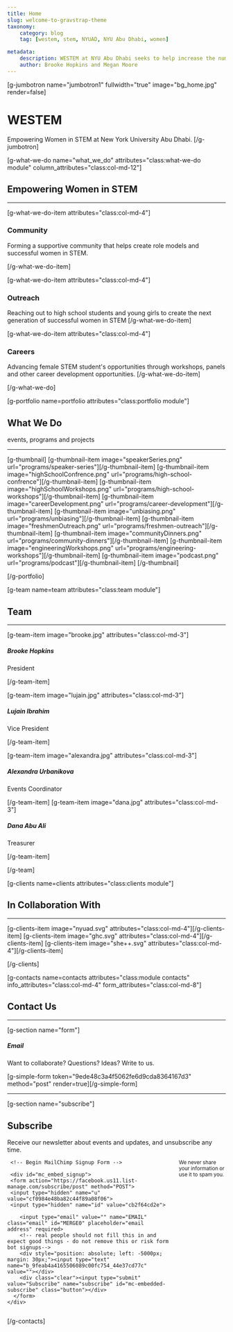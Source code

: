 ```yaml
---
title: Home
slug: welcome-to-gravstrap-theme
taxonomy:
    category: blog
    tag: [westem, stem, NYUAD, NYU Abu Dhabi, women]

metadata:
    description: WESTEM at NYU Abu Dhabi seeks to help increase the number of women successful in STEM studies and careers.
    author: Brooke Hopkins and Megan Moore
---
```


[g-jumbotron name="jumbotron1" fullwidth="true" image="bg_home.jpg" render=false]
# WESTEM

Empowering Women in STEM at New York University Abu Dhabi.
[/g-jumbotron]

[g-what-we-do name="what_we_do" attributes="class:what-we-do module" column_attributes="class:col-md-12"]

## Empowering Women in STEM
___

[g-what-we-do-item attributes="class:col-md-4"]

<div class="item-icon">
<!-- [g-icon icon="bullhorn fa-5x" icon_type="fontawesome"][/g-icon] -->
<h3>Community</h3>
</div>
Forming a supportive community that helps create role models and successful women in STEM.

[/g-what-we-do-item]

[g-what-we-do-item attributes="class:col-md-4"]
<div class="item-icon">
<!-- [g-icon icon="bolt fa-5x" icon_type="fontawesome"][/g-icon] -->
<h3>Outreach</h3>
</div>
Reaching out to high school students and young girls to create the next generation of successful women in STEM
[/g-what-we-do-item]

[g-what-we-do-item attributes="class:col-md-4"]

<div class="item-icon">
<!-- [g-icon icon="heart fa-5x" icon_type="fontawesome"][/g-icon] -->
<h3>Careers</h3>
</div>
Advancing female STEM student's opportunities through workshops, panels and other career development opportunities.
[/g-what-we-do-item]

[/g-what-we-do]


[g-portfolio name=portfolio attributes="class:portfolio module"]

## What We Do
events, programs and projects

___

[g-thumbnail]
[g-thumbnail-item image="speakerSeries.png" url="programs/speaker-series"][/g-thumbnail-item]
[g-thumbnail-item image="highSchoolConfrence.png" url="programs/high-school-confrence"][/g-thumbnail-item]
[g-thumbnail-item image="highSchoolWorkshops.png" url="programs/high-school-workshops"][/g-thumbnail-item]
[g-thumbnail-item image="careerDevelopment.png" url="programs/career-development"][/g-thumbnail-item]
[g-thumbnail-item image="unbiasing.png" url="programs/unbiasing"][/g-thumbnail-item]
[g-thumbnail-item image="freshmenOutreach.png" url="programs/freshmen-outreach"][/g-thumbnail-item]
[g-thumbnail-item image="communityDinners.png" url="programs/community-dinners"][/g-thumbnail-item]
[g-thumbnail-item image="engineeringWorkshops.png" url="programs/engineering-workshops"][/g-thumbnail-item]
[g-thumbnail-item image="podcast.png" url="programs/podcast"][/g-thumbnail-item]
[/g-thumbnail]

[/g-portfolio]



[g-team name=team attributes="class:team module"]

## Team
___

[g-team-item image="brooke.jpg" attributes="class:col-md-3"]
<div class="item-icon">
<h5>Brooke Hopkins</h5>
President
</div>
<div class="item-social">
<!--[g-link url="#" icon="twitter" icon_type="fontawesome" stacked=true][/g-link]
[g-link url="#" icon="facebook" icon_type="fontawesome" stacked=true][/g-link]
[g-link url="#" icon="linkedin" icon_type="fontawesome" stacked=true][/g-link]-->
</div>

[/g-team-item]

[g-team-item image="lujain.jpg" attributes="class:col-md-3"]
<div class="item-icon">
<h5>Lujain Ibrahim</h5>
Vice President
</div>
<div class="item-social">
<!--[g-link url="#" icon="twitter" icon_type="fontawesome" stacked=true][/g-link]
[g-link url="#" icon="facebook" icon_type="fontawesome" stacked=true][/g-link]
[g-link url="#" icon="linkedin" icon_type="fontawesome" stacked=true][/g-link]-->
</div>

[/g-team-item]

[g-team-item image="alexandra.jpg" attributes="class:col-md-3"]
<div class="item-icon">
<h5>Alexandra Urbanikova</h5>
Events Coordinator
</div>
<div class="item-social">
<!--[g-link url="#" icon="twitter" icon_type="fontawesome" stacked=true][/g-link]
[g-link url="#" icon="facebook" icon_type="fontawesome" stacked=true][/g-link]
[g-link url="#" icon="linkedin" icon_type="fontawesome" stacked=true][/g-link]-->
</div>

[/g-team-item]
[g-team-item image="dana.jpg" attributes="class:col-md-3"]
<div class="item-icon">
<h5>Dana Abu Ali</h5>
Treasurer
</div>
<div class="item-social">
<!--[g-link url="#" icon="twitter" icon_type="fontawesome" stacked=true][/g-link]
[g-link url="#" icon="facebook" icon_type="fontawesome" stacked=true][/g-link]
[g-link url="#" icon="linkedin" icon_type="fontawesome" stacked=true][/g-link]-->
</div>

[/g-team-item]

[/g-team]

[g-clients name=clients attributes="class:clients module"]

## In Collaboration With
___
[g-clients-item image="nyuad.svg" attributes="class:col-md-4"][/g-clients-item]
[g-clients-item image="ghc.svg" attributes="class:col-md-4"][/g-clients-item]
[g-clients-item image="she++.svg" attributes="class:col-md-4"][/g-clients-item]


[/g-clients]

[g-contacts name=contacts attributes="class:module contacts" info_attributes="class:col-md-4" form_attributes="class:col-md-8"]

## Contact Us

___

[g-section name="form"]

##### Email
Want to collaborate? Questions? Ideas? Write to us.
<!--{{ simple_form() }}-->
[g-simple-form token="9ede48c3a4f5062fe6d9cda8364167d3" method="post" render=true][/g-simple-form]



___

[g-section name="subscribe"]
## Subscribe

  <div class="row section-head">
  <div class="twelve columns" markdown="1">
    Receive our newsletter about events and updates, and unsubscribe any time.
    <!-- Adding your own MailChimp powered email sign-up is easy.
    Grab the super slim code from your MailChimp account and drop the code here. Lastly, remove the link and style tags
    that comes with the embedded code and your good to go. All styling is within our stylesheet. -->
  </div>
  </div>

  <div class="row">

   <div class="twelve columns">

     <!-- Begin MailChimp Signup Form -->

     <div id="mc_embed_signup">
     <form action="https://facebook.us11.list-manage.com/subscribe/post" method="POST">
     <input type="hidden" name="u" value="cf0984e48ba82c44f89a08f06">
     <input type="hidden" name="id" value="cb2f64cd2e">

        <input type="email" value="" name="EMAIL" class="email" id="MERGE0" placeholder="email address" required>
        <!-- real people should not fill this in and expect good things - do not remove this or risk form bot signups-->
        <div style="position: absolute; left: -5000px; margin: 30px;"><input type="text" name="b_9feab4a4165506089c00fc754_44e37cd77c" value=""></div>
        <div class="clear"><input type="submit" value="Subscribe" name="subscribe" id="mc-embedded-subscribe" class="button"></div>
      </form>
    </div>

  <p><small>We never share your information or use it to spam you.</small></p>

  </div>

  </div>


[/g-contacts]
